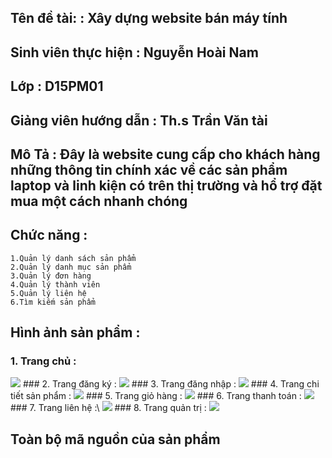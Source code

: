 ## Tên đề tài:  : Xây dựng website bán máy tính
## Sinh viên thực hiện : Nguyễn Hoài Nam
## Lớp : D15PM01
## Giảng viên hướng dẫn : Th.s Trần Văn tài
## Mô Tả : Đây là website cung cấp cho khách hàng những thông tin chính xác về các sản phẩm laptop và linh kiện có trên thị trường và hổ trợ đặt mua một cách nhanh chóng
## Chức năng : 
```
1.Quản lý danh sách sản phẩm
2.Quản lý danh mục sản phẩm
3.Quản lý đơn hàng
4.Quản lý thành viên
5.Quản lý liên hệ
6.Tìm kiếm sản phẩm
```
## Hình ảnh sản phẩm :
### 1. Trang chủ : 
<img src="https://i.imgur.com/XVM63s1.png">
### 2. Trang đăng ký :
<img src="https://i.imgur.com/5PHlgcU.png">
### 3. Trang đăng nhập :
<img src="https://i.imgur.com/NIwp6PG.png">
### 4. Trang chi tiết sản phẩm :
<img src="https://i.imgur.com/ZkIahKM.png">
### 5. Trang giỏ hàng :
<img src="https://i.imgur.com/9d9NA68.png">
### 6. Trang thanh toán :
<img src="https://i.imgur.com/FLQeyla.png">
### 7. Trang liên hệ :\
<img src="https://i.imgur.com/GvchUao.png">
### 8. Trang quản trị : 
<img src="https://i.imgur.com/fwpE1Jg.png">

## Toàn bộ mã nguồn của sản phẩm